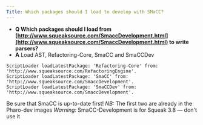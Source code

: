 ```yaml
---
Title: Which packages should I load to develop with SMaCC?
---
```


- **Q Which packages should I load from [http://www.squeaksource.com/SmaccDevelopment.html](http://www.squeaksource.com/SmaccDevelopment.html) to write parsers?**
- **A** Load AST, Refactoring-Core, SmaCC and SmaCCDev
```ScriptLoader loadLatestPackage: 'AST' from: 'http://www.squeaksource.com/AST'.
ScriptLoader loadLatestPackage: 'Refactoring-Core' from: 'http://www.squeaksource.com/RefactoringEngine'.
ScriptLoader loadLatestPackage: 'SmaCC' from: 'http://www.squeaksource.com/SmaccDevelopment'.
ScriptLoader loadLatestPackage: 'SmaCCDev' from: 'http://www.squeaksource.com/SmaccDevelopment'.
```
Be sure that SmaCC is up-to-date first!
*NB:* The first two are already in the Pharo-dev images
*Warning:* SmaCC-Development is for Squeak 3.8 &mdash; don't use it
